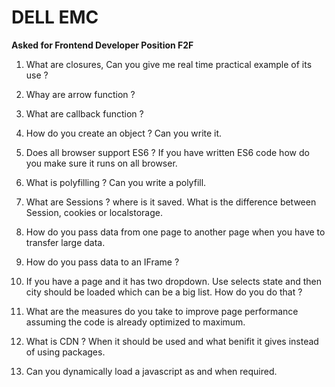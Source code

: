 # DELL EMC 

**Asked for Frontend Developer Position F2F**

1. What are closures, Can you give me real time practical example of its use ?

2. Whay are arrow function ?

3. What are callback function ?

4. How do you create an object ? Can you write it.

5. Does all browser support ES6 ? If you have written ES6 code how do you make sure it runs on all browser.

6. What is polyfilling ? Can you write a polyfill.

7. What are Sessions ? where is it saved. What is the difference between Session, cookies or localstorage.

8. How do you pass data from one page to another page when you have to transfer large data.

9. How do you pass data to an IFrame ?

10. If you have a page and it has two dropdown. Use selects state and then city should be loaded which can be a big list. How do you do that ?

11. What are the measures do you take to improve page performance assuming the code is already optimized to maximum.

12. What is CDN ? When it should be used and what benifit it gives instead of using packages.

13. Can you dynamically load a javascript as and when required. 
